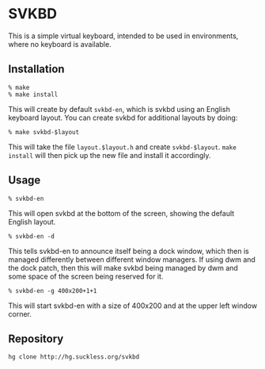 SVKBD
=====
This is a simple virtual keyboard, intended to be used in environments,
where no keyboard is available.

Installation
------------

	% make
	% make install

This will create by default `svkbd-en`, which is svkbd using an English
keyboard layout. You can create svkbd for additional layouts by doing:

	% make svkbd-$layout

This will take the file `layout.$layout.h` and create `svkbd-$layout`.
`make install` will then pick up the new file and install it accordingly.

Usage
-----

	% svkbd-en

This will open svkbd at the bottom of the screen, showing the default
English layout.

	% svkbd-en -d

This tells svkbd-en to announce itself being a dock window, which then
is managed differently between different window managers. If using dwm
and the dock patch, then this will make svkbd being managed by dwm and
some space of the screen being reserved for it.

	% svkbd-en -g 400x200+1+1

This will start svkbd-en with a size of 400x200 and at the upper left
window corner.

Repository
----------

	hg clone http://hg.suckless.org/svkbd


